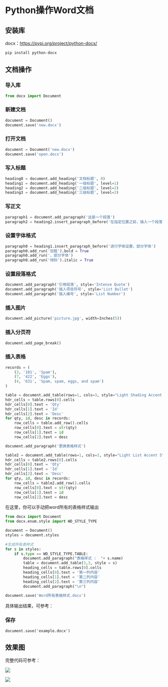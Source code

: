 # Python操作Word文档

## 安装库

docx：https://pypi.org/project/python-docx/

```python
pip install python-docx
```

## 文档操作

### 导入库

```python
from docx import Document
```

### 新建文档

```python
document = Document()
document.save('new.docx')
```

### 打开文档
```python
document = Document('new.docx')
document.save('open.docx')
```

### 写入标题

```python
heading0 = document.add_heading('文档标题', 0)
heading1 = document.add_heading('一级标题', level=1)
heading2 = document.add_heading('二级标题', level=2)
heading3 = document.add_heading('三级标题', level=3)
```

### 写正文
```python
paragraph1 = document.add_paragraph('这是一个段落')
paragraph2 = heading2.insert_paragraph_before('在指定位置之前，插入一个段落')
```

### 设置字体格式
```python
paragraph0 = heading1.insert_paragraph_before('进行字体设置，部分字体')
paragraph0.add_run('加粗').bold = True
paragraph0.add_run('，部分字体')
paragraph0.add_run('倾斜').italic = True
```

### 设置段落格式
```python
document.add_paragraph('引用段落', style='Intense Quote')
document.add_paragraph('插入项目符号', style='List Bullet')
document.add_paragraph('插入编号', style='List Number')
```

### 插入图片
```python
document.add_picture('picture.jpg', width=Inches(5))
```

### 插入分页符
```python
document.add_page_break()
```

### 插入表格
```python
records = (
    (3, '101', 'Spam'),
    (7, '422', 'Eggs'),
    (4, '631', 'Spam, spam, eggs, and spam')
)

table = document.add_table(rows=1, cols=3, style="Light Shading Accent 1")
hdr_cells = table.rows[0].cells
hdr_cells[0].text = 'Qty'
hdr_cells[1].text = 'Id'
hdr_cells[2].text = 'Desc'
for qty, id, desc in records:
    row_cells = table.add_row().cells
    row_cells[0].text = str(qty)
    row_cells[1].text = id
    row_cells[2].text = desc

document.add_paragraph('更换表格样式')

table2 = document.add_table(rows=1, cols=3, style="Light List Accent 5")
hdr_cells = table2.rows[0].cells
hdr_cells[0].text = 'Qty'
hdr_cells[1].text = 'Id'
hdr_cells[2].text = 'Desc'
for qty, id, desc in records:
    row_cells = table2.add_row().cells
    row_cells[0].text = str(qty)
    row_cells[1].text = id
    row_cells[2].text = desc
```

在这里，你可以手动把word所有的表格样式输出

```python
from docx import Document
from docx.enum.style import WD_STYLE_TYPE

document = Document()
styles = document.styles
 
#生成所有表样式
for s in styles:
    if s.type == WD_STYLE_TYPE.TABLE:
        document.add_paragraph("表格样式 :  "+ s.name)
        table = document.add_table(3,3, style = s)
        heading_cells = table.rows[0].cells
        heading_cells[0].text = '第一列内容'
        heading_cells[1].text = '第二列内容'
        heading_cells[2].text = '第三列内容'
        document.add_paragraph("\n")
 
document.save('Word所有表格样式.docx')
```

具体输出结果，可参考：

### 保存
```
document.save('example.docx')
```

## 效果图

完整代码可参考：

![](http://cdn.zhaojingyi0126.com/IMG/image-20200622134413147.png)

![](http://cdn.zhaojingyi0126.com/IMG/image-20200622135032223.png)